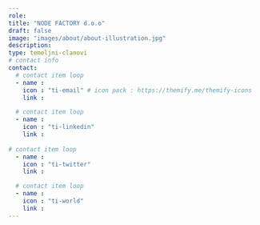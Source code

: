 ```yaml
---
role: 
title: "NODE FACTORY d.o.o"
draft: false
image: "images/about/about-illustration.jpg"
description: 
type: temeljni-clanovi
# contact info
contact:
  # contact item loop
  - name : 
    icon : "ti-email" # icon pack : https://themify.me/themify-icons
    link : 

  # contact item loop
  - name : 
    icon : "ti-linkedin"
    link : 
    
# contact item loop
  - name : 
    icon : "ti-twitter"
    link : 

  # contact item loop
  - name : 
    icon : "ti-world"
    link : 
---
```

